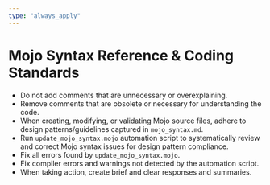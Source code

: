 ```yaml
---
type: "always_apply"
---
```


# Mojo Syntax Reference & Coding Standards
- Do not add comments that are unnecessary or overexplaining.
- Remove comments that are obsolete or necessary for understanding the code.
- When creating, modifying, or validating Mojo source files, adhere to design patterns/guidelines captured in `mojo_syntax.md`.
- Run `update_mojo_syntax.mojo` automation script to systematically review and correct Mojo syntax issues for design pattern compliance.
- Fix all errors found by `update_mojo_syntax.mojo`.
- Fix compiler errors and warnings not detected by the automation script.
- When taking action, create brief and clear responses and summaries.